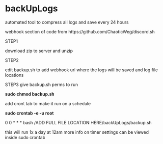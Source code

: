 # backUpLogs
automated tool to compress all logs and save every 24 hours
<p>webhook section of code from https://github.com/ChaoticWeg/discord.sh</p>


STEP1

download zip to server and unzip 

STEP2

edit backup.sh to add webhook url where the logs will be saved and log file locations 

STEP3
give backup.sh perms to run 

<b>sudo chmod backup.sh</b>

add cront tab to make it run on a schedule 

<b>sudo crontab -e -u root</b>

0 0 * * * bash /ADD FULL FILE LOCATION HERE/backUpLogs/backup.sh

this will run 1x a day at 12am more info on timer settings can be viewed inside 
sudo crontab





